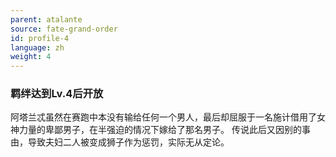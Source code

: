 ```yaml
---
parent: atalante
source: fate-grand-order
id: profile-4
language: zh
weight: 4
---
```


### 羁绊达到Lv.4后开放

阿塔兰忒虽然在赛跑中本没有输给任何一个男人，最后却屈服于一名施计借用了女神力量的卑鄙男子，在半强迫的情况下嫁给了那名男子。
传说此后又因别的事由，导致夫妇二人被变成狮子作为惩罚，实际无从定论。
